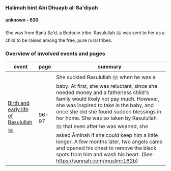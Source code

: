 ### Halimah bint Abi Dhuayb al-Sa'diyah
#### unknown - 630

She was from Banū Sa'd, a Bedouin tribe. Rasulullah ﷺ was sent to her as a child to be raised among the free, pure rural tribes.

### Overview of involved events and pages

event | page | summary
-|-|-
[Birth and early life of Rasulullah ﷺ](../events/0570_Birth_to_prophethood.html) | 96-97 | She suckled Rasulullah ﷺ when he was a baby. At first, she was reluctant, since she needed money and a fatherless child's family would likely not pay much. However, she was inspired to take in the baby, and once she did she found sudden blessings in her home. She was so taken by Rasulullah ﷺ that even after he was weaned, she asked Āminah if she could keep him a little longer. A few months later, two angels came and opened his chest to remove the black spots from him and wash his heart. (See https://sunnah.com/muslim:162b)
